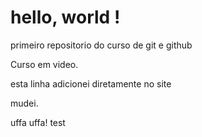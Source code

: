 # hello, world !
 primeiro repositorio do curso de git e github

Curso em video.

esta linha adicionei diretamente no site 


mudei.

uffa
uffa!
test

